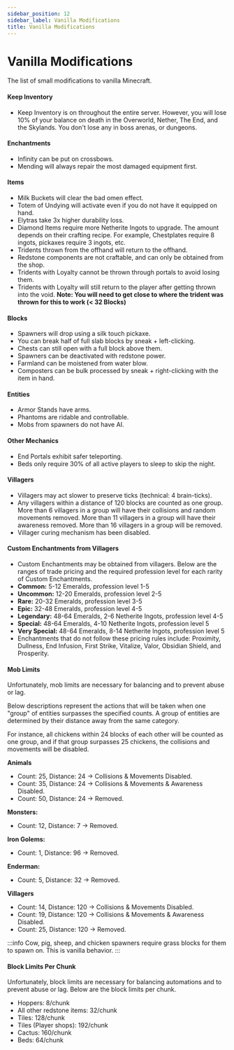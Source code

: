 ```yaml
---
sidebar_position: 12
sidebar_label: Vanilla Modifications
title: Vanilla Modifications
---
```


# Vanilla Modifications

The list of small modifications to vanilla Minecraft.

#### Keep Inventory
* Keep Inventory is on throughout the entire server. However, you will lose 10% of your balance on death in the Overworld, Nether, The End, and the Skylands. You don't lose any in boss arenas, or dungeons.

#### Enchantments
* Infinity can be put on crossbows.
* Mending will always repair the most damaged equipment first.

#### Items
* Milk Buckets will clear the bad omen effect.
* Totem of Undying will activate even if you do not have it equipped on hand.
* Elytras take 3x higher durability loss.
* Diamond Items require more Netherite Ingots to upgrade. The amount depends on their crafting recipe. For example, Chestplates require 8 ingots, pickaxes require 3 ingots, etc.
* Tridents thrown from the offhand will return to the offhand.
* Redstone components are not craftable, and can only be obtained from the shop. 
* Tridents with Loyalty cannot be thrown through portals to avoid losing them.
* Tridents with Loyalty will still return to the player after getting thrown into the void.
**Note: You will need to get close to where the trident was thrown for this to work (< 32 Blocks)**

#### Blocks
* Spawners will drop using a silk touch pickaxe.
* You can break half of full slab blocks by sneak + left-clicking.
* Chests can still open with a full block above them.
* Spawners can be deactivated with redstone power.
* Farmland can be moistened from water blow.
* Composters can be bulk processed by sneak + right-clicking with the item in hand.

#### Entities
* Armor Stands have arms.
* Phantoms are ridable and controllable.
* Mobs from spawners do not have AI.

#### Other Mechanics
* End Portals exhibit safer teleporting.
* Beds only require 30% of all active players to sleep to skip the night.

#### Villagers
* Villagers may act slower to preserve ticks (technical: 4 brain-ticks).
* Any villagers within a distance of 120 blocks are counted as one group. More than 6 villagers in a group will have their collisions and random movements removed. More than 11 villagers in a group will have their awareness removed. More than 16 villagers in a group will be removed.
* Villager curing mechanism has been disabled.

#### Custom Enchantments from Villagers
* Custom Enchantments may be obtained from villagers. Below are the ranges of trade pricing and the required profession level for each rarity of Custom Enchantments. <br />
* **Common:** 5-12 Emeralds, profession level 1-5 <br />
* **Uncommon:** 12-20 Emeralds, profession level 2-5 <br />
* **Rare:** 20-32 Emeralds, profession level 3-5 <br />
* **Epic:** 32-48 Emeralds, profession level 4-5 <br />
* **Legendary:** 48-64 Emeralds, 2-6 Netherite Ingots, profession level 4-5 <br />
* **Special:** 48-64 Emeralds, 4-10 Netherite Ingots, profession level 5 <br />
* **Very Special:** 48-64 Emeralds, 8-14 Netherite Ingots, profession level 5 <br />
* Enchantments that do not follow these pricing rules include: Proximity, Dullness, End Infusion, First Strike, Vitalize, Valor, Obsidian Shield, and Prosperity.

#### Mob Limits
Unfortunately, mob limits are necessary for balancing and to prevent abuse or lag.

Below descriptions represent the actions that will be taken when one "group" of entities surpasses the specified counts. A group of entities are determined by their distance away from the same category.

For instance, all chickens within 24 blocks of each other will be counted as one group, and if that group surpasses 25 chickens, the collisions and movements will be disabled.

**Animals** <br />
* Count: 25, Distance: 24 -> Collisions & Movements Disabled. <br />
* Count: 35, Distance: 24 -> Collisions & Movements & Awareness Disabled. <br />
* Count: 50, Distance: 24 -> Removed. <br />

**Monsters:** <br />
* Count: 12, Distance: 7 -> Removed. <br />

**Iron Golems:** <br />
* Count: 1, Distance: 96 -> Removed. <br />

**Enderman:** <br />
* Count: 5, Distance: 32 -> Removed. <br />

**Villagers** <br />
* Count: 14, Distance: 120 -> Collisions & Movements Disabled. <br />
* Count: 19, Distance: 120 -> Collisions & Movements & Awareness Disabled. <br />
* Count: 25, Distance: 120 -> Removed. <br />

:::info
Cow, pig, sheep, and chicken spawners require grass blocks for them to spawn on. This is vanilla behavior.
:::

#### Block Limits Per Chunk
Unfortunately, block limits are necessary for balancing automations and to prevent abuse or lag. Below are the block limits per chunk. <br />

* Hoppers: 8/chunk
* All other redstone items: 32/chunk
* Tiles: 128/chunk
* Tiles (Player shops): 192/chunk
* Cactus: 160/chunk
* Beds: 64/chunk

